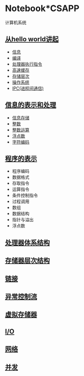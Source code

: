 # Notebook*CSAPP

计算机系统

## [从hello world讲起](ch1/README.md)

* [信息](ch1/README.md#信息)
* [编译](ch1/README.md#编译)
* [处理器执行指令](ch1/README.md#处理器执行指令)
* [高速缓存](ch1/README.md#高速缓存)
* [存储层次](ch1/README.md#存储层次)
* [操作系统](ch1/README.md#操作系统)
* [IPC(进程间通信)](ch1/README.md#ipc进程间通信)
  
## [信息的表示和处理](ch2/README.md)

* [信息存储](ch2/2.1.md)
* [整数](ch2/2.2.md)
* [整数运算](ch2/2.3.md)
* [浮点数](ch2/2.4.md)
* [字符编码](ch2/2.5.md)
  
## [程序的表示](ch3/README.md)

* 程序编码
* 数据格式
* 存取指令
* 运算指令
* 条件控制指令
* 过程调用
* 数组
* 数据结构
* 指针与溢出
* 浮点数

## [处理器体系结构](ch4/README.md)

## [存储器层次结构](ch6/README.md)

## [链接](ch7/README.md)

## [异常控制流](ch8/README.md)

## [虚拟存储器](ch9/README.md)

## [I/O](ch10/README.md)

## [网络](ch11/README.md)

## [并发](ch12/README.md)
